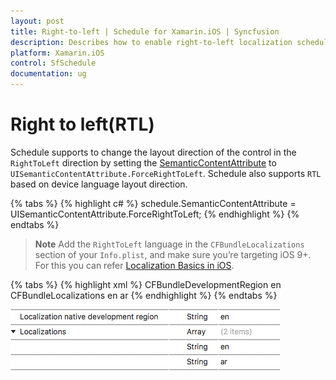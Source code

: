 ```yaml
---
layout: post
title: Right-to-left | Schedule for Xamarin.iOS | Syncfusion
description: Describes how to enable right-to-left localization schedule.
platform: Xamarin.iOS
control: SfSchedule
documentation: ug
---
```


# Right to left(RTL)

Schedule supports to change the layout direction of the control in the `RightToLeft` direction by setting the  [SemanticContentAttribute](https://developer.xamarin.com/api/property/UIKit.UIView.SemanticContentAttribute/) to `UISemanticContentAttribute.ForceRightToLeft`. Schedule also supports `RTL` based on device language layout direction.

{% tabs %}
{% highlight c# %}
schedule.SemanticContentAttribute = UISemanticContentAttribute.ForceRightToLeft;
{% endhighlight %}
{% endtabs %}

>**Note**
Add the `RightToLeft` language in the `CFBundleLocalizations` section of your `Info.plist`, and make sure you’re targeting iOS 9+. For this you can refer [Localization Basics in iOS](https://docs.microsoft.com/en-gb/xamarin/ios/app-fundamentals/localization/#localization-basics-in-ios).

{% tabs %}
{% highlight xml %}
<resources>
<key>CFBundleDevelopmentRegion</key>
<string>en</string>
<key>CFBundleLocalizations</key>
<array>
<string>en</string>
<string>ar</string>
</array>
</resources>
{% endhighlight %}
{% endtabs %}

![info plist](LocalizationGlobalization_images/infoplist.png)
